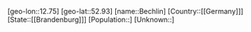 ﻿---
location: [52.93,12.75]
type: City
tags:
- geo/City


SpocWebEntityId: 29060
isDeleted: false
confidential: public

---
[geo-lon::12.75]
[geo-lat::52.93]
[name::Bechlin]
[Country::[[Germany]]]
[State::[[Brandenburg]]]
[Population::]
[Unknown::]

